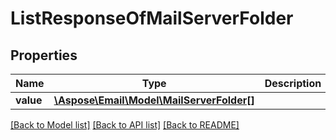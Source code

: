 # ListResponseOfMailServerFolder


## Properties
Name | Type | Description | Notes
---- | ---- | ----------- | -----
**value** | [**\Aspose\Email\Model\MailServerFolder[]**](MailServerFolder.md) |  | [optional] 




[[Back to Model list]](README.md#documentation-for-models) [[Back to API list]](README.md#documentation-for-api-endpoints) [[Back to README]](README.md)

